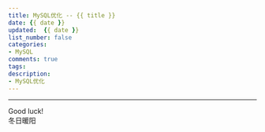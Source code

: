 ```yaml
---
title: MySQL优化 -- {{ title }}
date: {{ date }}
updated:  {{ date }}
list_number: false
categories:
- MySQL
comments: true
tags:
description:
- MySQL优化
---
```





----
Good luck!  
冬日暖阳
